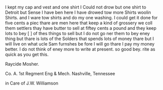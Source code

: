 I kept my cap and vest and one shirt  I Could not drow but one shirt to Detroit but Sense I have ben here I have drowed tow more Shirts woolin Shirts. and I ware tow shirts and do my one washing. I could get it done for five cents a piec  thare are men here that keep a kind of grossery we coll them settlers thay have butter to sell at fiftey cents a pound and they keep lots to bey [ ] of thes things to sell but I do not go ner them to bey eney thing but thare is lots of the Solders that spends lots of money thare but I will live on what ucle Sam furnshes be fore I will go thare I pay my money better. I do not think of eney more to write at present. so good bey. rite as quick as you get this.

Raycide Mosher. 

Co. A. 1st Regment Eng & Mech. Nashville, Tennessee 

in Care of J.W. Williamson